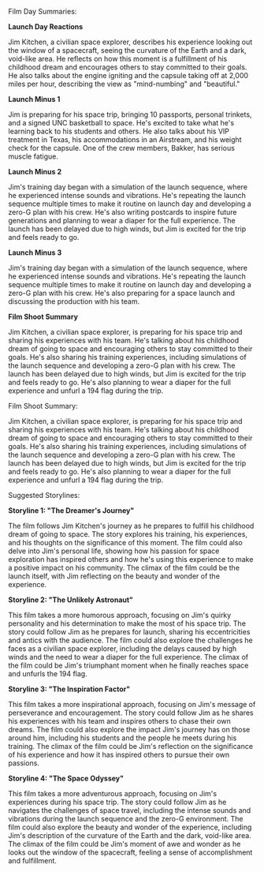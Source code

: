 Film Day Summaries:

**Launch Day Reactions**

Jim Kitchen, a civilian space explorer, describes his experience looking out the window of a spacecraft, seeing the curvature of the Earth and a dark, void-like area. He reflects on how this moment is a fulfillment of his childhood dream and encourages others to stay committed to their goals. He also talks about the engine igniting and the capsule taking off at 2,000 miles per hour, describing the view as "mind-numbing" and "beautiful."

**Launch Minus 1**

Jim is preparing for his space trip, bringing 10 passports, personal trinkets, and a signed UNC basketball to space. He's excited to take what he's learning back to his students and others. He also talks about his VIP treatment in Texas, his accommodations in an Airstream, and his weight check for the capsule. One of the crew members, Bakker, has serious muscle fatigue.

**Launch Minus 2**

Jim's training day began with a simulation of the launch sequence, where he experienced intense sounds and vibrations. He's repeating the launch sequence multiple times to make it routine on launch day and developing a zero-G plan with his crew. He's also writing postcards to inspire future generations and planning to wear a diaper for the full experience. The launch has been delayed due to high winds, but Jim is excited for the trip and feels ready to go.

**Launch Minus 3**

Jim's training day began with a simulation of the launch sequence, where he experienced intense sounds and vibrations. He's repeating the launch sequence multiple times to make it routine on launch day and developing a zero-G plan with his crew. He's also preparing for a space launch and discussing the production with his team.

**Film Shoot Summary**

Jim Kitchen, a civilian space explorer, is preparing for his space trip and sharing his experiences with his team. He's talking about his childhood dream of going to space and encouraging others to stay committed to their goals. He's also sharing his training experiences, including simulations of the launch sequence and developing a zero-G plan with his crew. The launch has been delayed due to high winds, but Jim is excited for the trip and feels ready to go. He's also planning to wear a diaper for the full experience and unfurl a 194 flag during the trip.

Film Shoot Summary:

Jim Kitchen, a civilian space explorer, is preparing for his space trip and sharing his experiences with his team. He's talking about his childhood dream of going to space and encouraging others to stay committed to their goals. He's also sharing his training experiences, including simulations of the launch sequence and developing a zero-G plan with his crew. The launch has been delayed due to high winds, but Jim is excited for the trip and feels ready to go. He's also planning to wear a diaper for the full experience and unfurl a 194 flag during the trip.

Suggested Storylines:

**Storyline 1: "The Dreamer's Journey"**

The film follows Jim Kitchen's journey as he prepares to fulfill his childhood dream of going to space. The story explores his training, his experiences, and his thoughts on the significance of this moment. The film could also delve into Jim's personal life, showing how his passion for space exploration has inspired others and how he's using this experience to make a positive impact on his community. The climax of the film could be the launch itself, with Jim reflecting on the beauty and wonder of the experience.

**Storyline 2: "The Unlikely Astronaut"**

This film takes a more humorous approach, focusing on Jim's quirky personality and his determination to make the most of his space trip. The story could follow Jim as he prepares for launch, sharing his eccentricities and antics with the audience. The film could also explore the challenges he faces as a civilian space explorer, including the delays caused by high winds and the need to wear a diaper for the full experience. The climax of the film could be Jim's triumphant moment when he finally reaches space and unfurls the 194 flag.

**Storyline 3: "The Inspiration Factor"**

This film takes a more inspirational approach, focusing on Jim's message of perseverance and encouragement. The story could follow Jim as he shares his experiences with his team and inspires others to chase their own dreams. The film could also explore the impact Jim's journey has on those around him, including his students and the people he meets during his training. The climax of the film could be Jim's reflection on the significance of his experience and how it has inspired others to pursue their own passions.

**Storyline 4: "The Space Odyssey"**

This film takes a more adventurous approach, focusing on Jim's experiences during his space trip. The story could follow Jim as he navigates the challenges of space travel, including the intense sounds and vibrations during the launch sequence and the zero-G environment. The film could also explore the beauty and wonder of the experience, including Jim's description of the curvature of the Earth and the dark, void-like area. The climax of the film could be Jim's moment of awe and wonder as he looks out the window of the spacecraft, feeling a sense of accomplishment and fulfillment.
